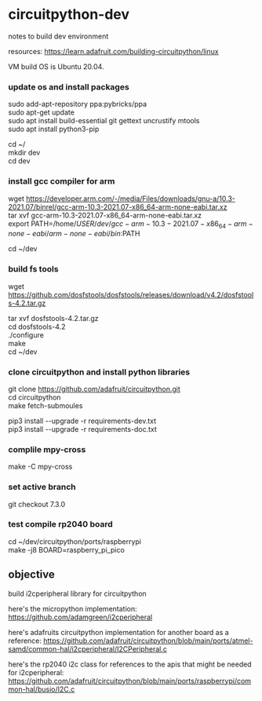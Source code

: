 # circuitpython-dev
notes to build dev environment

resources: https://learn.adafruit.com/building-circuitpython/linux

VM build OS is Ubuntu 20.04.

### update os and install packages

sudo add-apt-repository ppa:pybricks/ppa\
sudo apt-get update\
sudo apt install build-essential git gettext uncrustify mtools\
sudo apt install python3-pip


cd ~/\
mkdir dev\
cd dev

### install gcc compiler for arm

wget https://developer.arm.com/-/media/Files/downloads/gnu-a/10.3-2021.07/binrel/gcc-arm-10.3-2021.07-x86_64-arm-none-eabi.tar.xz \
tar xvf gcc-arm-10.3-2021.07-x86_64-arm-none-eabi.tar.xz\
export PATH=/home/$USER/dev/gcc-arm-10.3-2021.07-x86_64-arm-none-eabi/arm-none-eabi/bin:$PATH

cd ~/dev

### build fs tools

wget https://github.com/dosfstools/dosfstools/releases/download/v4.2/dosfstools-4.2.tar.gz

tar xvf dosfstools-4.2.tar.gz \
cd dosfstools-4.2 \
./configure\
make\
cd ~/dev

### clone circuitpython and install python libraries

git clone https://github.com/adafruit/circuitpython.git \
cd circuitpython\
make fetch-submoules 

pip3 install --upgrade -r requirements-dev.txt \
pip3 install --upgrade -r requirements-doc.txt

### complile mpy-cross

make -C mpy-cross

### set active branch

git checkout 7.3.0

### test compile rp2040 board

cd ~/dev/circuitpython/ports/raspberrypi \
make -j8 BOARD=raspberry_pi_pico


## objective

build i2cperipheral library for circuitpython

here's the micropython implementation: https://github.com/adamgreen/i2cperipheral

here's adafruits circuitpython implementation for another board as a reference: https://github.com/adafruit/circuitpython/blob/main/ports/atmel-samd/common-hal/i2cperipheral/I2CPeripheral.c

here's the rp2040 i2c class for references to the apis that might be needed for i2cperipheral: https://github.com/adafruit/circuitpython/blob/main/ports/raspberrypi/common-hal/busio/I2C.c





